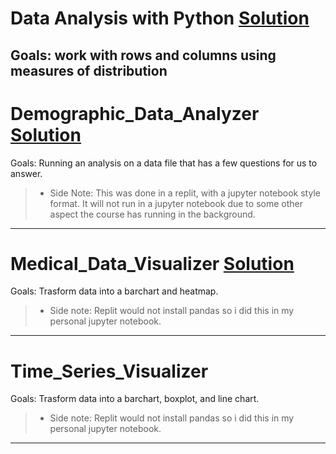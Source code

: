 # Data Analysis with Python [Solution](https://github.com/Jtrahan88/Python/blob/main/Online_Code_Solutions/FreeCodeCamp/Data%20Analysis%20with%20Python/Mean-Variance-Standard%20Deviation%20Calculator.py)
Goals: work with rows and columns using measures of distribution
---

# Demographic_Data_Analyzer [Solution](https://github.com/Jtrahan88/Python/tree/main/Online_Code_Solutions/FreeCodeCamp/Demographic_Data_Analyzer)
Goals: Running an analysis on a data file that has a few questions for us to answer.
> * Side Note: This was done in a replit, with a jupyter notebook style format. It will not run in a jupyter notebook due to some other aspect the course has running in the background. 
---

# Medical_Data_Visualizer [Solution](https://github.com/Jtrahan88/Python/blob/main/Online_Code_Solutions/FreeCodeCamp/Medical_Data_Visualizer/medical_data_visualizer.ipynb)
Goals: Trasform data into a barchart and heatmap. 
> * Side note: Replit would not install pandas so i did this in my personal jupyter notebook. 
---

# Time_Series_Visualizer
Goals: Trasform data into a barchart, boxplot, and line chart. 
> * Side note: Replit would not install pandas so i did this in my personal jupyter notebook. 
---
